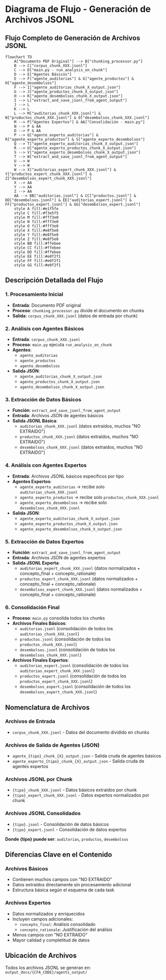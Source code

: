 # Diagrama de Flujo - Generación de Archivos JSONL

## Flujo Completo de Generación de Archivos JSONL

```mermaid
flowchart TD
    A["Documento PDF Original"] --> B["chunking_processor.py"]
    B --> C["corpus_chunk_XXX.jsonl"]
    C --> D["main.py - run_analysis_on_chunk"]
    D --> E["Agentes Básicos"]
    E --> F["agente_auditorias"] & G["agente_productos"] & H["agente_desembolsos"]
    F --> I["agente_auditorias_chunk_X_output.json"]
    G --> J["agente_productos_chunk_X_output.json"]
    H --> K["agente_desembolsos_chunk_X_output.json"]
    I --> L["extract_and_save_jsonl_from_agent_output"]
    J --> L
    K --> L
    L --> M["auditorias_chunk_XXX.jsonl"] & N["productos_chunk_XXX.jsonl"] & O["desembolsos_chunk_XXX.jsonl"]
    M --> P["Agentes Expertos"] & AA["Consolidación - main.py"]
    N --> P & AA
    O --> P & AA
    P --> Q["agente_experto_auditorias"] & R["agente_experto_productos"] & S["agente_experto_desembolsos"]
    Q --> T["agente_experto_auditorias_chunk_X_output.json"]
    R --> U["agente_experto_productos_chunk_X_output.json"]
    S --> V["agente_experto_desembolsos_chunk_X_output.json"]
    T --> W["extract_and_save_jsonl_from_agent_output"]
    U --> W
    V --> W
    W --> X["auditorias_expert_chunk_XXX.jsonl"] & Y["productos_expert_chunk_XXX.jsonl"] & Z["desembolsos_expert_chunk_XXX.jsonl"]
    X --> AA
    Y --> AA
    Z --> AA
    AA --> BB["auditorias.jsonl"] & CC["productos.jsonl"] & DD["desembolsos.jsonl"] & EE["auditorias_expert.jsonl"] & FF["productos_expert.jsonl"] & GG["desembolsos_expert.jsonl"]
    style A fill:#e1f5fe
    style C fill:#f3e5f5
    style M fill:#fff3e0
    style N fill:#fff3e0
    style O fill:#fff3e0
    style X fill:#e8f5e8
    style Y fill:#e8f5e8
    style Z fill:#e8f5e8
    style BB fill:#ffebee
    style CC fill:#ffebee
    style DD fill:#ffebee
    style EE fill:#e0f2f1
    style FF fill:#e0f2f1
    style GG fill:#e0f2f1
```

## Descripción Detallada del Flujo

### 1. Procesamiento Inicial
- **Entrada**: Documento PDF original
- **Proceso**: `chunking_processor.py` divide el documento en chunks
- **Salida**: `corpus_chunk_XXX.jsonl` (datos de entrada por chunk)

### 2. Análisis con Agentes Básicos
- **Entrada**: `corpus_chunk_XXX.jsonl`
- **Proceso**: `main.py` ejecuta `run_analysis_on_chunk`
- **Agentes**: 
  - `agente_auditorias`
  - `agente_productos`
  - `agente_desembolsos`
- **Salida JSON**: 
  - `agente_auditorias_chunk_X_output.json`
  - `agente_productos_chunk_X_output.json`
  - `agente_desembolsos_chunk_X_output.json`

### 3. Extracción de Datos Básicos
- **Función**: `extract_and_save_jsonl_from_agent_output`
- **Entrada**: Archivos JSON de agentes básicos
- **Salida JSONL Básica**:
  - `auditorias_chunk_XXX.jsonl` (datos extraídos, muchos "NO EXTRAIDO")
  - `productos_chunk_XXX.jsonl` (datos extraídos, muchos "NO EXTRAIDO")
  - `desembolsos_chunk_XXX.jsonl` (datos extraídos, muchos "NO EXTRAIDO")

### 4. Análisis con Agentes Expertos
- **Entrada**: Archivos JSONL básicos específicos por tipo
- **Agentes Expertos**:
  - `agente_experto_auditorias` → recibe solo `auditorias_chunk_XXX.jsonl`
  - `agente_experto_productos` → recibe solo `productos_chunk_XXX.jsonl`
  - `agente_experto_desembolsos` → recibe solo `desembolsos_chunk_XXX.jsonl`
- **Salida JSON**:
  - `agente_experto_auditorias_chunk_X_output.json`
  - `agente_experto_productos_chunk_X_output.json`
  - `agente_experto_desembolsos_chunk_X_output.json`

### 5. Extracción de Datos Expertos
- **Función**: `extract_and_save_jsonl_from_agent_output`
- **Entrada**: Archivos JSON de agentes expertos
- **Salida JSONL Experta**:
  - `auditorias_expert_chunk_XXX.jsonl` (datos normalizados + concepto_final + concepto_rationale)
  - `productos_expert_chunk_XXX.jsonl` (datos normalizados + concepto_final + concepto_rationale)
  - `desembolsos_expert_chunk_XXX.jsonl` (datos normalizados + concepto_final + concepto_rationale)

### 6. Consolidación Final
- **Proceso**: `main.py` consolida todos los chunks
- **Archivos Finales Básicos**:
  - `auditorias.jsonl` (consolidación de todos los `auditorias_chunk_XXX.jsonl`)
  - `productos.jsonl` (consolidación de todos los `productos_chunk_XXX.jsonl`)
  - `desembolsos.jsonl` (consolidación de todos los `desembolsos_chunk_XXX.jsonl`)
- **Archivos Finales Expertos**:
  - `auditorias_expert.jsonl` (consolidación de todos los `auditorias_expert_chunk_XXX.jsonl`)
  - `productos_expert.jsonl` (consolidación de todos los `productos_expert_chunk_XXX.jsonl`)
  - `desembolsos_expert.jsonl` (consolidación de todos los `desembolsos_expert_chunk_XXX.jsonl`)

## Nomenclatura de Archivos

### Archivos de Entrada
- `corpus_chunk_XXX.jsonl` - Datos del documento dividido en chunks

### Archivos de Salida de Agentes (JSON)
- `agente_{tipo}_chunk_{X}_output.json` - Salida cruda de agentes básicos
- `agente_experto_{tipo}_chunk_{X}_output.json` - Salida cruda de agentes expertos

### Archivos JSONL por Chunk
- `{tipo}_chunk_XXX.jsonl` - Datos básicos extraídos por chunk
- `{tipo}_expert_chunk_XXX.jsonl` - Datos expertos normalizados por chunk

### Archivos JSONL Consolidados
- `{tipo}.jsonl` - Consolidación de datos básicos
- `{tipo}_expert.jsonl` - Consolidación de datos expertos

**Donde {tipo} puede ser**: `auditorias`, `productos`, `desembolsos`

## Diferencias Clave en el Contenido

### Archivos Básicos
- Contienen muchos campos con "NO EXTRAIDO"
- Datos extraídos directamente sin procesamiento adicional
- Estructura básica según el esquema de cada task

### Archivos Expertos
- Datos normalizados y enriquecidos
- Incluyen campos adicionales:
  - `concepto_final`: Análisis consolidado
  - `concepto_rationale`: Justificación del análisis
- Menos campos con "NO EXTRAIDO"
- Mayor calidad y completitud de datos

## Ubicación de Archivos
Todos los archivos JSONL se generan en: `output_docs/{CFA_CODE}/agents_output/`